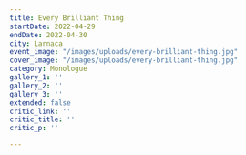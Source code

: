 ```yaml
---
title: Every Brilliant Thing
startDate: 2022-04-29
endDate: 2022-04-30
city: Larnaca
event_image: "/images/uploads/every-brilliant-thing.jpg"
cover_image: "/images/uploads/every-brilliant-thing.jpg"
category: Monologue
gallery_1: ''
gallery_2: ''
gallery_3: ''
extended: false
critic_link: ''
critic_title: ''
critic_p: ''

---
```

